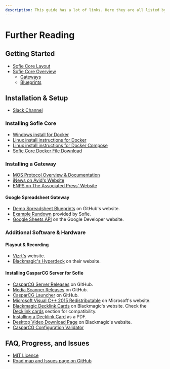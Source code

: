 ```yaml
---
description: This guide has a lot of links. Here they are all listed by section.
---
```


# Further Reading

## Getting Started

* [Sofie Core Layout](getting-started/#sofie-core-layout)
* [Sofie Core Overview](getting-started/#sofie-core-overview)
  * [Gateways](getting-started/#gateways)
  * [Blueprints](getting-started/#blueprints)

## Installation & Setup

* [Slack Channel](https://sofietv.slack.com)

### Installing Sofie Core

* [Windows install for Docker](https://hub.docker.com/editions/community/docker-ce-desktop-windows)
* [Linux install instructions for Docker](https://docs.docker.com/install/linux/docker-ce/ubuntu/)
* [Linux install instructions for Docker Compose](https://www.digitalocean.com/community/tutorials/how-to-install-docker-compose-on-ubuntu-18-04)
* [Sofie Core Docker File Download](https://firebasestorage.googleapis.com/v0/b/gitbook-28427.appspot.com/o/assets%2F-LWRCgfY_-kYo9iX6UNy%2F-Lo5eWjgoVlRRDeFzLuO%2F-Lo5fLSSyM1eO6OXScew%2Fdocker-compose.yaml?alt=media&token=fc2fbe79-365c-4817-b270-e507c6a6e3c6)

### Installing a Gateway

* [MOS Protocol Overview & Documentation](http://mosprotocol.com/)
* [iNews on Avid's Website](https://www.avid.com/products/inews/how-to-buy)
* [ENPS on The Associated Press' Website](https://www.ap.org/enps/support)

#### Google Spreadsheet Gateway

* [Demo Spreadsheet Blueprints](https://github.com/SuperFlyTV/sofie-blueprints-spreadsheet/releases) on GitHub's website.
* [Example Rundown](https://docs.google.com/spreadsheets/d/1iyegRv5MxYYtlVu8uEEMkBYXsLL-71PAMrNW0ZfWRUw/edit?usp=sharing) provided by Sofie.
* [Google Sheets API](https://console.developers.google.com/apis/library/sheets.googleapis.com?) on the Google Developer website.

### Additional Software & Hardware

#### Playout & Recording 

* [Vizrt's](https://www.vizrt.com/) website.
* [Blackmagic's Hyperdeck](https://www.blackmagicdesign.com/products/hyperdeckstudio) on their website.

#### Installing CasparCG Server for Sofie

* [CasparCG Server Releases](https://github.com/nrkno/tv-automation-casparcg-server/releases) on GitHub.
* [Media Scanner Releases](https://github.com/nrkno/tv-automation-casparcg-launcher/releases) on GitHub.
* [CasparCG Launcher](https://github.com/nrkno/tv-automation-casparcg-launcher) on GitHub.
* [Microsoft Visual C++ 2015 Redistributable](https://www.microsoft.com/en-us/download/details.aspx?id=52685) on Microsoft's website.
* [Blackmagic Decklink Cards](https://www.blackmagicdesign.com/products/decklink/models) on Blackmagic's website. Check the [Decklink cards](installation/installing-connections-and-additional-hardware/casparcg-server-installation.md#decklink-cards) section for compatibility.
* [Installing a  Decklink Card](https://documents.blackmagicdesign.com/UserManuals/DesktopVideoManual.pdf) as a PDF.
* [Desktop Video Download Page](https://www.blackmagicdesign.com/support/family/capture-and-playback) on Blackmagic's website.
* [CasparCG Configuration Validator](https://casparcg.net/validator/)

## FAQ, Progress, and Issues

* [MIT Licence](https://opensource.org/licenses/MIT)
* [Road map and Issues page on GitHub](https://github.com/nrkno/Sofie-TV-automation/issues?utf8=%E2%9C%93&q=is%3Aissue+label%3ARelease)



